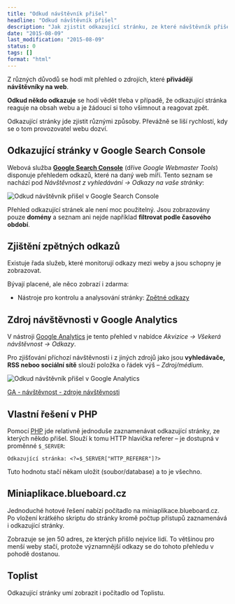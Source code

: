 ```yaml
---
title: "Odkud návštěvník přišel"
headline: "Odkud návštěvník přišel"
description: "Jak zjistit odkazující stránku, ze které návštěvník přišel."
date: "2015-08-09"
last_modification: "2015-08-09"
status: 0
tags: []
format: "html"
---
```


<p>Z různých důvodů se hodí mít přehled o zdrojích, které <b>přivádějí návštěvníky na web</b>.</p>


<p><b>Odkud někdo odkazuje</b> se hodí vědět třeba v případě, že odkazující stránka reaguje na obsah webu a je žádoucí si toho všimnout a reagovat zpět.</p>


<p>Odkazující stránky jde zjistit různými způsoby. Převážně se liší rychlostí, kdy se o tom provozovatel webu dozví.</p>



<h2 id="gwt">Odkazující stránky v Google Search Console</h2>



<p>Webová služba <a href="https://www.google.com/webmasters/tools/"><b>Google Search Console</b></a> (dříve <i>Google Webmaster Tools</i>) disponuje přehledem odkazů, které na daný web míří. Tento seznam se nachází pod <i>Návštěvnost z vyhledávání → Odkazy na vaše stránky</i>:</p>

<p><img src="/files/odkud-prisel/odkazy-gwt.png" alt="Odkud návštěvník přišel v Google Search Console" class="border"></p>













<p>Přehled odkazující stránek ale není moc použitelný. Jsou zobrazovány pouze <b>domény</b> a seznam ani nejde například <b>filtrovat podle časového období</b>.</p>



<h2 id="zpetne-odkazy">Zjištění zpětných odkazů</h2>

<p>Existuje řada služeb, které monitorují odkazy mezi weby a jsou schopny je zobrazovat.</p>

<p>Bývají placené, ale něco zobrazí i zdarma:</p>

<div class="internal-content">
  <ul>
    <li>Nástroje pro kontrolu a analysování stránky: <a href="/kontrola-stranky#zpetne-odkazy">Zpětné odkazy</a></li>
  </ul>
</div>


<h2 id="ga">Zdroj návštěvnosti v Google Analytics</h2>

<p>V nástroji <a href="/ga">Google Analytics</a> je tento přehled v nabídce <i>Akvizice → Všekerá návštěvnost → Odkazy</i>.</p>

<p>Pro zjišťování příchozí návštěvnosti i z jiných zdrojů jako jsou <b>vyhledávače, RSS neboo sociální sítě</b> slouží položka o řádek výš – <i>Zdroj/médium</i>.</p>

<p><img src="/files/odkud-prisel/odkazy.png" alt="Odkud návštěvník přišel v Google Analytics" class="border"></p>


















<a href="http://diskuse.jakpsatweb.cz/?action=vthread&amp;forum=13&amp;topic=164120">GA - návštěvnost - zdroje návštěvnosti </a>







<h2 id="vlastni">Vlastní řešení v PHP</h2>

<p>Pomocí <a href="/php">PHP</a> jde relativně jednoduše zaznamenávat odkazující stránky, ze kterých někdo přišel. Slouží k tomu HTTP hlavička referer – je dostupná v proměnné <code>$_SERVER</code>:</p>


<pre><code>Odkazující stránka: &lt;?=$_SERVER["HTTP_REFERER"]?></code></pre>

<p>Tuto hodnotu stačí někam uložit (soubor/database) a to je všechno.</p>









<h2 id="miniaplikace">Miniaplikace.blueboard.cz</h2>

<p>Jednoduché hotové řešení nabízí počítadlo na miniaplikace.blueboard.cz. Po vložení krátkého skriptu do stránky kromě počtup přístupů zaznamenává i odkazující stránky.</p>

<p>Zobrazuje se jen 50 adres, ze kterých přišlo nejvíce lidí. To většinou pro menší weby stačí, protože významnější odkazy se do tohoto přehledu v pohodě dostanou.</p>







<h2 id="toplist">Toplist</h2>

<p>Odkazující stránky umí zobrazit i počítadlo od Toplistu.</p>